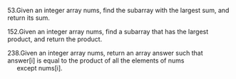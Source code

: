 53.Given an integer array nums, find the subarray with the largest sum, and return its sum.

152.Given an integer array nums, find a subarray that has the largest product, and return the product.

238.Given an integer array nums, return an array answer such that answer[i] is equal to the product of all the elements of nums \
&ensp;&emsp;except nums[i].


